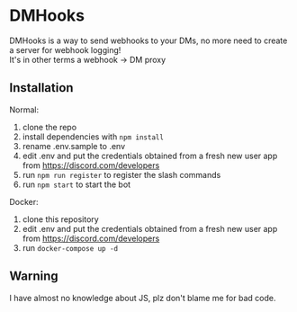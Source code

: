 # DMHooks

DMHooks is a way to send webhooks to your DMs, no more need to create a server for webhook logging!  
It's in other terms a webhook -> DM proxy

## Installation

Normal:

1. clone the repo
2. install dependencies with `npm install`
3. rename .env.sample to .env
4. edit .env and put the credentials obtained from a fresh new user app from https://discord.com/developers
5. run `npm run register` to register the slash commands
6. run `npm start` to start the bot

Docker:

1. clone this repository
2. edit .env and put the credentials obtained from a fresh new user app from https://discord.com/developers
3. run `docker-compose up -d`

## Warning

I have almost no knowledge about JS, plz don't blame me for bad code.
